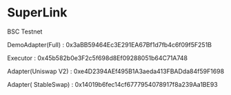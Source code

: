 # SuperLink
BSC Testnet

DemoAdapter(Full)  : 0x3aBB59464Ec3E291EA67Bf1d7fb4c6f09f5F251B

Executor : 0x45b582b0e3F2c5f698d8Ef09288051b64C71A748

Adapter(Uniswap V2) : 0xe4D2394AEf495B1A3aeda413FBADda84f59F1698

Adapter( StableSwap) : 0x14019b6fec14cf6777954078917f8a239Aa1BE93
